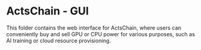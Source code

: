 # ActsChain - GUI
This folder contains the web interface for ActsChain, where users can conveniently buy and sell GPU or CPU power for various purposes, such as AI training or cloud resource provisioning.